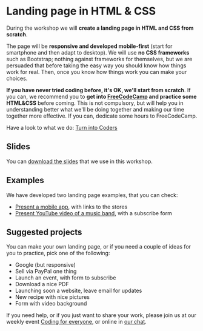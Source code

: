 # Landing page in HTML & CSS

During the workshop we will **create a landing page in HTML and CSS from scratch**.

The page will be **responsive and developed mobile-first** (start for smartphone and then adapt to desktop).
We will use **no CSS frameworks** such as Bootstrap; nothing against frameworks for themselves, but we are persuaded that before taking the easy way you should know how things work for real. Then, once you know how things work you can make your choices.

**If you have never tried coding before, it's OK, we'll start from scratch**. If you can, we recommend you to **get into [FreeCodeCamp](https://freecodecamp.org) and practice some HTML&CSS** before coming. This is not compulsory, but will help you in understanding better what we'll be doing together and making our time together more effective. If you can, dedicate some hours to FreeCodeCamp.

Have a look to what we do: [Turn into Coders](www.turnintocoders.com)

## Slides

You can [download the slides](https://github.com/turnintocoders/landing_page_workshop/blob/master/presentation.pdf) that we use in this workshop.

## Examples

We have developed two landing page examples, that you can check:

- [Present a mobile app](http://turnintocoders.github.io/landing_page_workshop/landing_app), with links to the stores
- [Present YouTube video of a music band](http://turnintocoders.github.io/landing_page_workshop/landing_form), with a subscribe form

## Suggested projects

You can make your own landing page, or if you need a couple of ideas for you to practice, pick one of the following:

 - Google (but responsive)
 - Sell via PayPal one thing
 - Launch an event, with form to subscribe
 - Download a nice PDF
 - Launching soon a website, leave email for updates
 - New recipe with nice pictures
 - Form with video background

If you need help, or if you just want to share your work, please join us at our weekly event [Coding for everyone](https://www.meetup.com/turn-into-coders/), or online in [our chat](https://gitter.im/turnintocoders/codingforeveryone).
